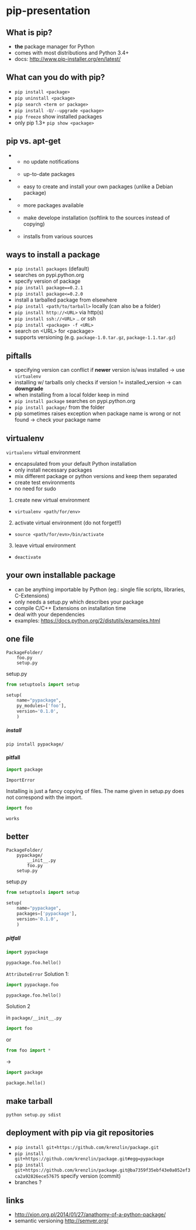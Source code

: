 pip-presentation
================

What is pip?
----
* **the** package manager for Python
* comes with most distributions and Python 3.4+
* docs: http://www.pip-installer.org/en/latest/


What can you do with pip?
----
* `pip install <package>`
* `pip uninstall <package>`
* `pip search <term or package>`
* `pip install -U/--upgrade <package>`
* `pip freeze` show installed packages
* only pip 1.3+ `pip show <package>` 


pip vs. apt-get
----
- - no update notifications
- + up-to-date packages
- + easy to create and install your own packages (unlike a Debian package)
- + more packages available
- + make develope installation (softlink to the sources instead of copying)
- + installs from various sources


ways to install a package
----
- `pip install packages` (default)
 - searches on pypi.python.org
- specify version of package
 - `pip install package==0.2.1`
 - `pip install package<=0.2.0`
- install a tarballed package from elsewhere
 - `pip install <path/to/tarball>` locally (can also be a folder)
 - `pip install http://<URL>` via http(s)
 - `pip install ssh://<URL>` .. or ssh
- `pip install <package> -f <URL>` 
 - search on \<URL\> for \<package\>
 - supports versioning (e.g. `package-1.0.tar.gz`, `package-1.1.tar.gz`)


piftalls
----
- specifying version can conflict if **newer** version is/was installed -> use `virtualenv`
- installing w/ tarballs only checks if version != installed_version -> can **downgrade**
- when installing from a local folder keep in mind
 - `pip install package` searches on pypi.python.org
 - `pip install package/` from the folder
- pip sometimes raises exception when package name is wrong or not found -> check your package name



virtualenv
----
`virtualenv` virtual environment
- encapsulated from your default Python installation
- only install necessary packages
- mix different package or python versions and keep them separated
- create test environments
- no need for sudo


1. create new virtual environment 
 - `virtualenv <path/for/env>`
2. activate virtual environment (do not forget!!)
 - `source <path/for/evn>/bin/activate`
3. leave virtual environment
 - `deactivate`


your own installable package
----
- can be anything importable by Python (eg.: single file scripts, libraries, C-Extensions)
- only needs a setup.py which describes your package
- compile C/C++ Extensions on installation time
- deal with your dependencies
- examples: https://docs.python.org/2/distutils/examples.html

one file
----

    PackageFolder/
        foo.py
        setup.py

setup.py

```python
from setuptools import setup

setup(
    name="pypackage",
    py_modules=['foo'],
    version='0.1.0',
    )
```

##### install
`pip install pypackage/`

#### pitfall
```python
import package
```
`ImportError`

Installing is just a fancy copying of files. The name given in setup.py does not correspond with the import.

```python
import foo
```
`works`

better
----

    PackageFolder/
        pypackage/
            __init__.py
            foo.py
        setup.py

setup.py

```python
from setuptools import setup

setup(
    name="pypackage",
    packages=['pypackage'],
    version='0.1.0',
    )
```
##### pitfall


```python
import pypackage

pypackage.foo.hello()
```
`AttributeError`
Solution 1:


```python
import pypackage.foo

pypackage.foo.hello()
```

Solution 2

in `package/__init__.py`

```python
import foo
```
or
```python
from foo import *
```
-> 
```python
import package

package.hello()
```

make tarball
----
`python setup.py sdist`



deployment with pip via git repositories
----
- `pip install git+https://github.com/krenzlin/package.git`
- `pip install git+https://github.com/krenzlin/package.git#egg=pypackage`
- `pip install git+https://github.com/krenzlin/package.git@ba7359f35ebf43e0a052ef3ca2a92826ece57675` specify version (commit)
- branches ?


links
----
- http://xion.org.pl/2014/01/27/anathomy-of-a-python-package/
- semantic versioning http://semver.org/
